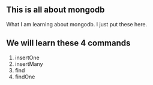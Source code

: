 ## This is all about mongodb

What I am learning about mongodb. I just put these here.

## We will learn these 4 commands

1. insertOne
2. insertMany
3. find
4. findOne
